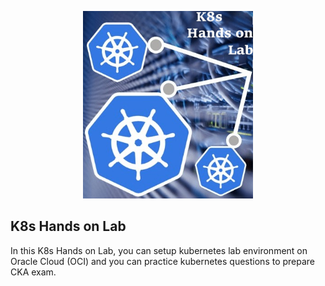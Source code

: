 <p align="center">
    <a href="https://github.com/csbisht/K8s-Lab">
        <img src="https://github.com/csbisht/K8s-Lab/blob/main/images/K8_Handson_Lab.png" height="300" alt="K8s Lab">
    </a>
</p>

## **K8s Hands on Lab**
 
In this K8s Hands on Lab, you can setup kubernetes lab environment on Oracle Cloud (OCI) and you can practice kubernetes questions to prepare CKA exam.
